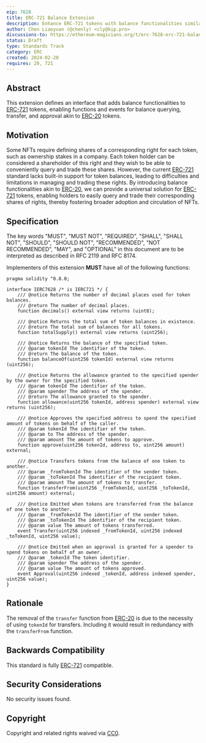 ```yaml
---
eip: 7628
title: ERC-721 Balance Extension
description: Enhance ERC-721 tokens with balance functionalities similar to ERC-20.
author: Chen Liaoyuan (@chenly) <cly@kip.pro>
discussions-to: https://ethereum-magicians.org/t/erc-7628-erc-721-balance-extension/18744
status: Draft
type: Standards Track
category: ERC
created: 2024-02-20
requires: 20, 721
---
```


## Abstract

This extension defines an interface that adds balance functionalities to [ERC-721](./eip-721.md) tokens, enabling functions and events for balance querying, transfer, and approval akin to [ERC-20](./eip-20.md) tokens.

## Motivation

Some NFTs require defining shares of a corresponding right for each token, such as ownership stakes in a company. Each token holder can be considered a shareholder of this right and they wish to be able to conveniently query and trade these shares. However, the current [ERC-721](./eip-721.md) standard lacks built-in support for token balances, leading to difficulties and limitations in managing and trading these rights. By introducing balance functionalities akin to [ERC-20](./eip-20.md), we can provide a universal solution for [ERC-721](./eip-721.md) tokens, enabling holders to easily query and trade their corresponding shares of rights, thereby fostering broader adoption and circulation of NFTs.

## Specification

The key words "MUST", "MUST NOT", "REQUIRED", "SHALL", "SHALL NOT", "SHOULD", "SHOULD NOT", "RECOMMENDED", "NOT RECOMMENDED", "MAY", and "OPTIONAL" in this document are to be interpreted as described in RFC 2119 and RFC 8174.

Implementers of this extension **MUST** have all of the following functions:

```solidity
pragma solidity ^0.8.0;

interface IERC7628 /* is IERC721 */ {
    /// @notice Returns the number of decimal places used for token balances.
    /// @return The number of decimal places.
    function decimals() external view returns (uint8);

    /// @notice Returns the total sum of token balances in existence.
    /// @return The total sum of balances for all tokens.
    function totalSupply() external view returns (uint256);

    /// @notice Returns the balance of the specified token.
    /// @param tokenId The identifier of the token.
    /// @return The balance of the token.
    function balanceOf(uint256 tokenId) external view returns (uint256);

    /// @notice Returns the allowance granted to the specified spender by the owner for the specified token.
    /// @param tokenId The identifier of the token.
    /// @param spender The address of the spender.
    /// @return The allowance granted to the spender.
    function allowance(uint256 tokenId, address spender) external view returns (uint256);

    /// @notice Approves the specified address to spend the specified amount of tokens on behalf of the caller.
    /// @param tokenId The identifier of the token.
    /// @param to The address of the spender.
    /// @param amount The amount of tokens to approve.
    function approve(uint256 tokenId, address to, uint256 amount) external;

    /// @notice Transfers tokens from the balance of one token to another.
    /// @param _fromTokenId The identifier of the sender token.
    /// @param _toTokenId The identifier of the recipient token.
    /// @param amount The amount of tokens to transfer.
    function transferFrom(uint256 _fromTokenId, uint256 _toTokenId, uint256 amount) external;

    /// @notice Emitted when tokens are transferred from the balance of one token to another.
    /// @param _fromTokenId The identifier of the sender token.
    /// @param _toTokenId The identifier of the recipient token.
    /// @param value The amount of tokens transferred.
    event Transfer(uint256 indexed _fromTokenId, uint256 indexed _toTokenId, uint256 value);

    /// @notice Emitted when an approval is granted for a spender to spend tokens on behalf of an owner.
    /// @param _tokenId The token identifier.
    /// @param spender The address of the spender.
    /// @param value The amount of tokens approved.
    event Approval(uint256 indexed _tokenId, address indexed spender, uint256 value);
}
```

## Rationale

The removal of the `transfer` function from [ERC-20](./eip-20.md) is due to the necessity of using `tokenId` for transfers. Including it would result in redundancy with the `transferFrom` function.

## Backwards Compatibility

This standard is fully [ERC-721](./eip-721.md) compatible.

## Security Considerations

No security issues found.

## Copyright

Copyright and related rights waived via [CC0](../LICENSE.md).
